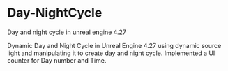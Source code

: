 # Day-NightCycle
Day and night cycle in unreal engine 4.27


Dynamic Day and Night Cycle in Unreal Engine 4.27 using dynamic source light and manipulating it to create day and night cycle.
Implemented a UI counter for Day number and Time.

